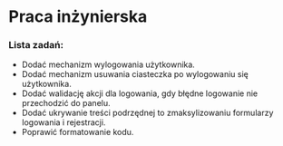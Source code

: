 # Praca inżynierska
### Lista zadań:
* Dodać mechanizm wylogowania użytkownika.
* Dodać mechanizm usuwania ciasteczka po wylogowaniu się użytkownika.
* Dodać walidację akcji dla logowania, gdy błędne logowanie nie przechodzić do panelu.
* Dodać ukrywanie treści podrzędnej to zmaksylizowaniu formularzy logowania i rejestracji.
* Poprawić formatowanie kodu.
